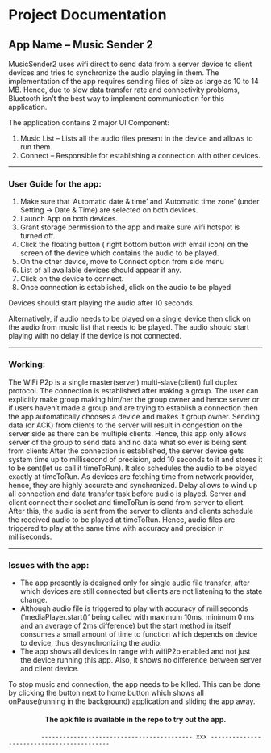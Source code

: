                                      
# Project Documentation
## App Name – Music Sender 2



MusicSender2 uses wifi direct to send data from a server device to client devices and tries to synchronize the audio playing in them. The implementation of the app requires sending files of size as large as 10 to 14 MB. Hence, due to slow data transfer rate and connectivity problems, Bluetooth isn’t the best way to implement communication for this application.

The application contains 2 major UI Component:
1. Music List – Lists all the audio files present in the device and allows to run them.
2. Connect – Responsible for establishing a connection with other devices.


-----------------------------------------------------------------------------------------------------------------

### User Guide for the app:
1. Make sure that ‘Automatic date & time’ and ‘Automatic time zone’ (under Setting -> Date & Time) are selected on both devices. 
2. Launch App on both devices. 
3. Grant storage permission to the app and make sure wifi hotspot is turned off.
4. Click the floating button ( right bottom button with email icon) on the screen of the device which contains the audio to be played.
5. On the other device, move to Connect option from side menu
6. List of all available devices should appear if any. 
7. Click on the device to connect. 
8. Once connection is established, click on the audio to be played

  Devices should start playing the audio after 10 seconds.

Alternatively, if audio needs to be played on a single device then click on the audio from music list that needs to be played. The audio should start playing with no delay if the device is not connected.

--------------------------------------------------------------------------------------------------------------


### Working:
The WiFi P2p is a single master(server) multi-slave(client) full duplex protocol. The connection is established after making a group. The user can explicitly make group making him/her the group owner and hence server or if users haven’t made a group and are trying to establish a connection then the app automatically chooses a device and makes it group owner.
Sending data (or ACK) from clients to the server will result in congestion on the server side as there can be multiple clients. Hence, this app only allows server of the group to send data and no data what so ever is being sent from clients
After the connection is established, the server device gets system time up to millisecond of precision, add 10 seconds to it and stores it to be sent(let us call it timeToRun). It also schedules the audio to be played exactly at timeToRun. As devices are fetching time from network provider, hence, they are highly accurate and synchronized. Delay allows to wind up all connection and data transfer task before audio is played. Server and client connect their socket and timeToRun is send from server to client. After this, the audio is sent from the server to clients and clients schedule the received audio to be played at timeToRun.
Hence, audio files are triggered to play at the same time with accuracy and precision in milliseconds.


--------------------------------------------------------------------------------------------------------------

### Issues with the app:
* The app presently is designed only for single audio file transfer, after which devices are still connected but clients are not listening to the state change.
* Although audio file is triggered to play with accuracy of milliseconds (‘mediaPlayer.start()’ being called with maximum 10ms, minimum 0 ms and an average of 2ms difference) but the start method in itself consumes a small amount of time to function which depends on device to device, thus desynchronizing the audio.
* The app shows all devices in range with wifiP2p enabled and not just the device running this app. Also, it shows no difference between server and client device.
                   
To stop music and connection, the app needs to be killed. This can be done by clicking the button next to home button which shows all onPause(running in the background) application and sliding the app away.



<h4 align="center"> The apk file is available in the repo to try out the app.</h4>
 
             ------------------------------------------ xxx ------------------------------------------ 

